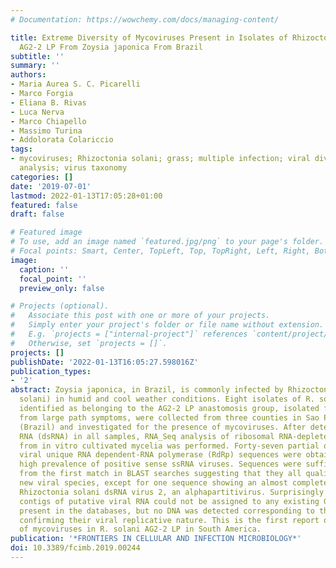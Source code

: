 ```yaml
---
# Documentation: https://wowchemy.com/docs/managing-content/

title: Extreme Diversity of Mycoviruses Present in Isolates of Rhizoctonia solani
  AG2-2 LP From Zoysia japonica From Brazil
subtitle: ''
summary: ''
authors:
- Maria Aurea S. C. Picarelli
- Marco Forgia
- Eliana B. Rivas
- Luca Nerva
- Marco Chiapello
- Massimo Turina
- Addolorata Colariccio
tags:
- mycoviruses; Rhizoctonia solani; grass; multiple infection; viral diversity; phylogenetic
  analysis; virus taxonomy
categories: []
date: '2019-07-01'
lastmod: 2022-01-13T17:05:28+01:00
featured: false
draft: false

# Featured image
# To use, add an image named `featured.jpg/png` to your page's folder.
# Focal points: Smart, Center, TopLeft, Top, TopRight, Left, Right, BottomLeft, Bottom, BottomRight.
image:
  caption: ''
  focal_point: ''
  preview_only: false

# Projects (optional).
#   Associate this post with one or more of your projects.
#   Simply enter your project's folder or file name without extension.
#   E.g. `projects = ["internal-project"]` references `content/project/deep-learning/index.md`.
#   Otherwise, set `projects = []`.
projects: []
publishDate: '2022-01-13T16:05:27.598016Z'
publication_types:
- '2'
abstract: Zoysia japonica, in Brazil, is commonly infected by Rhizoctonia solani (R.
  solani) in humid and cool weather conditions. Eight isolates of R. solani, previously
  identified as belonging to the AG2-2 LP anastomosis group, isolated from samples
  from large path symptoms, were collected from three counties in Sao Paulo state
  (Brazil) and investigated for the presence of mycoviruses. After detection of double-strand
  RNA (dsRNA) in all samples, RNA_Seq analysis of ribosomal RNA-depleted total RNA
  from in vitro cultivated mycelia was performed. Forty-seven partial or complete
  viral unique RNA dependent-RNA polymerase (RdRp) sequences were obtained with a
  high prevalence of positive sense ssRNA viruses. Sequences were sufficiently different
  from the first match in BLAST searches suggesting that they all qualify as possible
  new viral species, except for one sequence showing an almost complete match with
  Rhizoctonia solani dsRNA virus 2, an alphapartitivirus. Surprisingly four large
  contigs of putative viral RNA could not be assigned to any existing Glade of viruses
  present in the databases, but no DNA was detected corresponding to these fragments
  confirming their viral replicative nature. This is the first report on the occurrence
  of mycoviruses in R. solani AG2-2 LP in South America.
publication: '*FRONTIERS IN CELLULAR AND INFECTION MICROBIOLOGY*'
doi: 10.3389/fcimb.2019.00244
---
```

